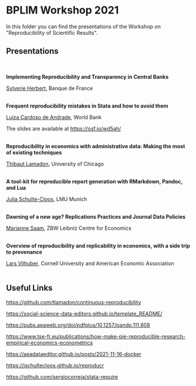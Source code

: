 # BPLIM Workshop 2021

In this folder you can find the presentations of the Workshop on "Reproducibility of Scientific Results".


## Presentations

<br/>

**Implementing Reproducibility and Transparency in Central Banks**

[Sylverie Herbert](https://sylverieherbert.github.io/), Banque de France<br/><br/>

**Frequent reproducibility mistakes in Stata and how to avoid them**

[Luiza Cardoso de Andrade](https://luizaandrade.github.io/), World Bank

The slides are available at https://osf.io/wd5ah/<br/><br/>

**Reproducibility in economics with administrative data: Making the most of existing techniques**

[Thibaut Lamadon](https://www.lamadon.com/), University of Chicago<br/><br/>

**A tool-kit for reproducible report generation with RMarkdown, Pandoc, and Lua** 

[Julia Schulte-Cloos](https://jschultecloos.github.io/), LMU Munich<br/><br/>

**Dawning of a new age? Replications Practices and Journal Data Policies**

[Marianne Saam](https://www.zbw.eu/en/marianne-saam), ZBW Leibniz Centre for Economics<br/><br/>

**Overview of reproducibility and replicability in economics, with a side trip to provenance**

[Lars Vilhuber](https://www.vilhuber.com/lars/), Cornell University and American Economic Association<br/><br/>


## Useful Links

https://github.com/tlamadon/continuous-reproducibility

https://social-science-data-editors.github.io/template_README/

https://pubs.aeaweb.org/doi/pdfplus/10.1257/pandp.111.808

https://www.tse-fr.eu/publications/how-make-pie-reproducible-research-empirical-economics-econometrics

https://aeadataeditor.github.io/posts/2021-11-16-docker

https://jschultecloos.github.io/reproducr

https://github.com/sergiocorreia/stata-require



